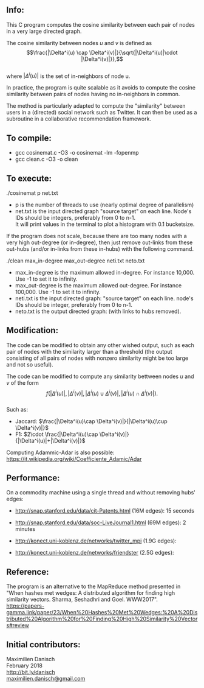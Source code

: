 ## Info:

This C program computes the cosine similarity between each pair of nodes in a very large directed graph.

The cosine similarity between nodes $u$ and $v$ is defined as  
$$\frac{|\Delta^i(u) \cap \Delta^i(v)|}{\sqrt{|\Delta^i(u)|\cdot |\Delta^i(v)|}},$$  
where $|\Delta^i(u)|$ is the set of in-neighbors of node u.

In practice, the program is quite scalable as it avoids to compute the cosine similarity between pairs of nodes having no in-neighbors in common. 

The method is particularly adapted to compute the "similarity" between users in a (directed) social network such as Twitter. It can then be used as a subroutine in a collaborative recommendation framework.

## To compile:

- gcc cosinemat.c -O3 -o cosinemat -lm -fopenmp 
- gcc clean.c -O3 -o clean

## To execute:

./cosinemat p net.txt
- p is the number of threads to use (nearly optimal degree of parallelism)
- net.txt is the input directed graph "source target" on each line. Node's IDs should be integers, preferably from 0 to n-1.  
It will print values in the terminal to plot a histogram with 0.1 bucketsize.

If the program does not scale, because there are too many nodes with a very high out-degree (or in-degree), then just remove out-links from these out-hubs (and/or in-links from these in-hubs) with the following command.

./clean max_in-degree max_out-degree neti.txt neto.txt

- max_in-degree is the maximum allowed in-degree. For instance 10,000. Use -1 to set it to infinity.
- max_out-degree is the maximum allowed out-degree. For instance 100,000. Use -1 to set it to infinity.
- neti.txt is the input directed graph: "source target" on each line. node's IDs should be integer, preferably from 0 to n-1.
- neto.txt is the output directed graph: (with links to hubs removed).

## Modification:

The code can be modified to obtain any other wished output, such as each pair of nodes with the similarity larger than a threshold (the output consisting of all pairs of nodes with nonzero similarity might be too large and not so useful).

The code can be modified to compute any similarity bettween nodes $u$ and $v$ of the form  
$$f(|\Delta^i(u)|,|\Delta^i(v)|, |\Delta^i(u)\cup \Delta^i(v)|, |\Delta^i(u)\cap \Delta^i(v)|).$$  
Such as:
- Jaccard: $\frac{|\Delta^i(u)\cap \Delta^i(v)|}{|\Delta^i(u)\cup \Delta^i(v)|}$
- F1: $2\cdot \frac{|\Delta^i(u)\cap \Delta^i(v)|}{|\Delta^i(u)|+|\Delta^i(v)|}$

Computing Adammic-Adar is also possible: https://it.wikipedia.org/wiki/Coefficiente_Adamic/Adar


## Performance:
On a commodity machine using a single thread and without removing hubs' edges:
- http://snap.stanford.edu/data/cit-Patents.html (16M edges): 15 seconds
- http://snap.stanford.edu/data/soc-LiveJournal1.html (69M edges): 2 minutes

- http://konect.uni-koblenz.de/networks/twitter_mpi (1.9G edges):
- http://konect.uni-koblenz.de/networks/friendster (2.5G edges):

## Reference:

The program is an alternative to the MapReduce method presented in "When hashes met wedges: A distributed algorithm for finding high similarity vectors. Sharma, Seshadhri and Goel. WWW2017".  
https://papers-gamma.link/paper/23/When%20Hashes%20Met%20Wedges:%20A%20Distributed%20Algorithm%20for%20Finding%20High%20Similarity%20Vectors#review

## Initial contributors:

Maximilien Danisch  
February 2018  
http://bit.ly/danisch  
maximilien.danisch@gmail.com
